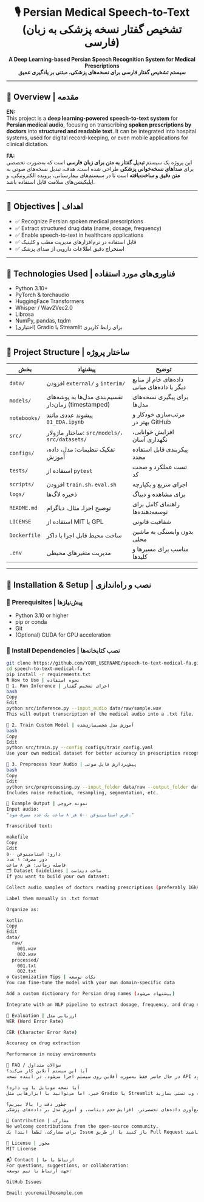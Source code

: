 <!-- Title and Badges -->
<h1 align="center">🎙️ Persian Medical Speech-to-Text (تشخیص گفتار نسخه پزشکی به زبان فارسی)</h1>

<p align="center">
  <b>A Deep Learning-based Persian Speech Recognition System for Medical Prescriptions</b><br>
  <b>سیستم تشخیص گفتار فارسی برای نسخه‌های پزشکی، مبتنی بر یادگیری عمیق</b>
</p>

---

## 🧠 Overview | مقدمه

**EN:**  
This project is a **deep learning-powered speech-to-text system** for **Persian medical audio**, focusing on transcribing **spoken prescriptions by doctors** into **structured and readable text**. It can be integrated into hospital systems, used for digital record-keeping, or even mobile applications for clinical dictation.

**FA:**  
این پروژه یک سیستم **تبدیل گفتار به متن برای زبان فارسی** است که به‌صورت تخصصی برای **صداهای نسخه‌خوانی پزشکی** طراحی شده است. هدف، تبدیل نسخه‌های صوتی به **متن دقیق و ساخت‌یافته** است تا در سیستم‌های بیمارستانی، پرونده الکترونیکی، و اپلیکیشن‌های سلامت قابل استفاده باشد.

---

## 🎯 Objectives | اهداف

- ✅ Recognize Persian spoken medical prescriptions  
- ✅ Extract structured drug data (name, dosage, frequency)  
- ✅ Enable speech-to-text in healthcare applications  
- ✅ قابل استفاده در نرم‌افزارهای مدیریت مطب و کلینیک  
- ✅ استخراج دقیق اطلاعات دارویی از صدای پزشک  

---

## 🧰 Technologies Used | فناوری‌های مورد استفاده

- Python 3.10+
- PyTorch & torchaudio
- HuggingFace Transformers
- Whisper / Wav2Vec2.0
- Librosa
- NumPy, pandas, tqdm
- (اختیاری) Gradio یا Streamlit برای رابط کاربری

---

## 🧱 Project Structure | ساختار پروژه

<table>
  <thead>
    <tr>
      <th>بخش</th>
      <th>پیشنهاد</th>
      <th>توضیح</th>
    </tr>
  </thead>
  <tbody>
    <tr>
      <td><code>data/</code></td>
      <td>افزودن <code>external/</code> و <code>interim/</code></td>
      <td>داده‌های خام از منابع دیگر یا داده‌های میانی</td>
    </tr>
    <tr>
      <td><code>models/</code></td>
      <td>تقسیم‌بندی مدل‌ها به پوشه‌های زمان‌دار (timestamped)</td>
      <td>برای پیگیری نسخه‌های مدل‌ها</td>
    </tr>
    <tr>
      <td><code>notebooks/</code></td>
      <td>پیشوند عددی مانند <code>01_EDA.ipynb</code></td>
      <td>مرتب‌سازی خودکار و بهتر در GitHub</td>
    </tr>
    <tr>
      <td><code>src/</code></td>
      <td>ساختار ماژولار: <code>src/models/</code>، <code>src/datasets/</code></td>
      <td>افزایش خوانایی، نگهداری آسان</td>
    </tr>
    <tr>
      <td><code>configs/</code></td>
      <td>تفکیک تنظیمات: مدل، داده، آموزش</td>
      <td>پیکربندی قابل استفاده مجدد</td>
    </tr>
    <tr>
      <td><code>tests/</code></td>
      <td>استفاده از <code>pytest</code></td>
      <td>تست عملکرد و صحت کد</td>
    </tr>
    <tr>
      <td><code>scripts/</code></td>
      <td>افزودن <code>train.sh</code>، <code>eval.sh</code></td>
      <td>اجرای سریع و یکپارچه</td>
    </tr>
    <tr>
      <td><code>logs/</code></td>
      <td>ذخیره لاگ‌ها</td>
      <td>برای مشاهده و دیباگ</td>
    </tr>
    <tr>
      <td><code>README.md</code></td>
      <td>توضیح اجرا، مثال، دیاگرام</td>
      <td>راهنمای کامل برای توسعه‌دهنده‌ها</td>
    </tr>
    <tr>
      <td><code>LICENSE</code></td>
      <td>استفاده از MIT یا GPL</td>
      <td>شفافیت قانونی</td>
    </tr>
    <tr>
      <td><code>Dockerfile</code></td>
      <td>ساخت محیط قابل اجرا با داکر</td>
      <td>بدون وابستگی به ماشین محلی</td>
    </tr>
    <tr>
      <td><code>.env</code></td>
      <td>مدیریت متغیرهای محیطی</td>
      <td>مناسب برای مسیرها و کلیدها</td>
    </tr>
  </tbody>
</table>



---

## 🚀 Installation & Setup | نصب و راه‌اندازی

### 📌 Prerequisites | پیش‌نیازها

- Python 3.10 or higher  
- pip or conda  
- Git  
- (Optional) CUDA for GPU acceleration  

### 🔧 Install Dependencies | نصب کتابخانه‌ها

```bash
git clone https://github.com/YOUR_USERNAME/speech-to-text-medical-fa.git
cd speech-to-text-medical-fa
pip install -r requirements.txt
🎙️ How to Use | نحوه استفاده
🔹 1. Run Inference | اجرای تشخیص گفتار
bash
Copy
Edit
python src/inference.py --input_audio data/raw/sample.wav
This will output transcription of the medical audio into a .txt file.

🔹 2. Train Custom Model | آموزش مدل شخصی‌سازی‌شده
bash
Copy
Edit
python src/train.py --config configs/train_config.yaml
Use your own medical dataset for better accuracy in prescription recognition.

🔹 3. Preprocess Your Audio | پیش‌پردازش فایل صوتی
bash
Copy
Edit
python src/preprocessing.py --input_folder data/raw --output_folder data/processed
Includes noise reduction, resampling, segmentation, etc.

💬 Example Output | نمونه خروجی
Input audio:
"قرص استامینوفن ۵۰۰ هر ۸ ساعت یک عدد مصرف شود."

Transcribed text:

makefile
Copy
Edit
دارو: استامینوفن ۵۰۰  
دوز مصرف: ۱ عدد  
فاصله زمانی: هر ۸ ساعت
🗂️ Dataset Guidelines | ساخت دیتاست
If you want to build your own dataset:

Collect audio samples of doctors reading prescriptions (preferably 16kHz mono .wav)

Label them manually in .txt format

Organize as:

kotlin
Copy
Edit
data/
  raw/
    001.wav
    002.wav
  processed/
    001.txt
    002.txt
⚙️ Customization Tips | نکات توسعه
You can fine-tune the model with your own domain-specific data

Add a custom dictionary for Persian drug names (پیشنهاد می‌شود)

Integrate with an NLP pipeline to extract dosage, frequency, and drug name

🧪 Evaluation | ارزیابی مدل
WER (Word Error Rate)

CER (Character Error Rate)

Accuracy on drug extraction

Performance in noisy environments

🙋 FAQ / سؤالات متداول
آیا این سیستم آنلاین کار می‌کند؟
در حال حاضر فقط به‌صورت آفلاین روی سیستم اجرا می‌شود. در آینده نسخه API ارائه می‌شود.

آیا نسخه موبایل یا وب دارد؟
خیر، اما می‌توانید با ابزارهایی مثل Gradio یا Streamlit یک نسخه وب تستی بسازید.

چطور دقت را بالا ببریم؟
با جمع‌آوری داده‌های تخصصی‌تر، افزایش حجم دیتاست، و آموزش مدل بر داده‌های پزشکی

🤝 Contribution | مشارکت
We welcome contributions from the open-source community.
برای مشارکت، لطفاً ابتدا یک Issue باز کنید یا از طریق Pull Request مشارکت داشته باشید.

📄 License | مجوز
MIT License

📬 Contact | ارتباط با ما
For questions, suggestions, or collaboration:
جهت ارتباط با تیم توسعه:

GitHub Issues

Email: youremail@example.com
